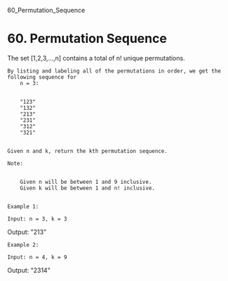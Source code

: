 60_Permutation_Sequence
# 60. Permutation Sequence

The set [1,2,3,...,n] contains a total of n! unique
        permutations.

    By listing and labeling all of the permutations in order, we get the following sequence for
        n = 3:

    
        "123"
        "132"
        "213"
        "231"
        "312"
        "321"
    

    Given n and k, return the kth permutation sequence.

    Note:

    
        Given n will be between 1 and 9 inclusive.
        Given k will be between 1 and n! inclusive.
    

    Example 1:

    Input: n = 3, k = 3
Output: "213"

    Example 2:

    Input: n = 4, k = 9
Output: "2314"